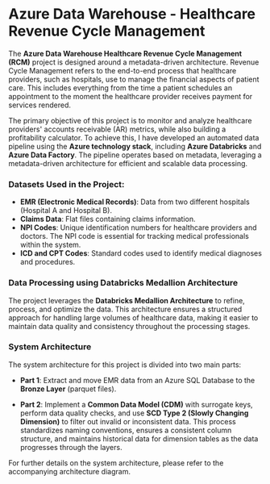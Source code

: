 
# Azure Data Warehouse - Healthcare Revenue Cycle Management

The **Azure Data Warehouse Healthcare Revenue Cycle Management (RCM)** project is designed around a metadata-driven architecture. Revenue Cycle Management refers to the end-to-end process that healthcare providers, such as hospitals, use to manage the financial aspects of patient care. This includes everything from the time a patient schedules an appointment to the moment the healthcare provider receives payment for services rendered.

The primary objective of this project is to monitor and analyze healthcare providers' accounts receivable (AR) metrics, while also building a profitability calculator. To achieve this, I have developed an automated data pipeline using the **Azure technology stack**, including **Azure Databricks** and **Azure Data Factory**. The pipeline operates based on metadata, leveraging a metadata-driven architecture for efficient and scalable data processing.

### Datasets Used in the Project:
- **EMR (Electronic Medical Records)**: Data from two different hospitals (Hospital A and Hospital B).
- **Claims Data**: Flat files containing claims information.
- **NPI Codes**: Unique identification numbers for healthcare providers and doctors. The NPI code is essential for tracking medical professionals within the system.
- **ICD and CPT Codes**: Standard codes used to identify medical diagnoses and procedures.

### Data Processing using Databricks Medallion Architecture

The project leverages the **Databricks Medallion Architecture** to refine, process, and optimize the data. This architecture ensures a structured approach for handling large volumes of healthcare data, making it easier to maintain data quality and consistency throughout the processing stages.

### System Architecture

The system architecture for this project is divided into two main parts:

- **Part 1**: Extract and move EMR data from an Azure SQL Database to the **Bronze Layer** (parquet files).
  
- **Part 2**: Implement a **Common Data Model (CDM)** with surrogate keys, perform data quality checks, and use **SCD Type 2 (Slowly Changing Dimension)** to filter out invalid or inconsistent data. This process standardizes naming conventions, ensures a consistent column structure, and maintains historical data for dimension tables as the data progresses through the layers.

For further details on the system architecture, please refer to the accompanying architecture diagram.



